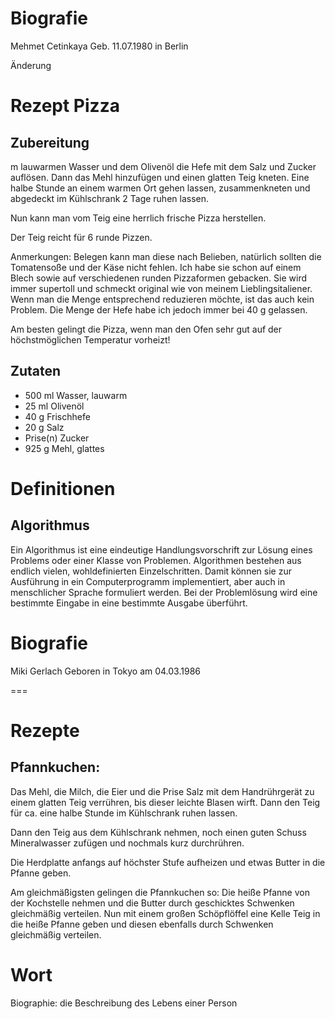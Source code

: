 # Biografie

Mehmet Cetinkaya
Geb. 11.07.1980 in Berlin

Änderung

# Rezept Pizza

## Zubereitung

m lauwarmen Wasser und dem Olivenöl die Hefe mit dem Salz und Zucker auflösen. Dann das Mehl hinzufügen und einen glatten Teig kneten. Eine halbe Stunde an einem warmen Ort gehen lassen, zusammenkneten und abgedeckt im Kühlschrank 2 Tage ruhen lassen.

Nun kann man vom Teig eine herrlich frische Pizza herstellen.

Der Teig reicht für 6 runde Pizzen.

Anmerkungen: Belegen kann man diese nach Belieben, natürlich sollten die Tomatensoße und der Käse nicht fehlen. Ich habe sie schon auf einem Blech sowie auf verschiedenen runden Pizzaformen gebacken. Sie wird immer supertoll und schmeckt original wie von meinem Lieblingsitaliener. Wenn man die Menge entsprechend reduzieren möchte, ist das auch kein Problem. Die Menge der Hefe habe ich jedoch immer bei 40 g gelassen.

Am besten gelingt die Pizza, wenn man den Ofen sehr gut auf der höchstmöglichen Temperatur vorheizt!

## Zutaten

- 500 ml Wasser, lauwarm
- 25 ml Olivenöl
- 40 g Frischhefe
- 20 g Salz
- Prise(n) Zucker
- 925 g Mehl, glattes

# Definitionen

## Algorithmus

Ein Algorithmus ist eine eindeutige Handlungsvorschrift zur Lösung eines Problems oder einer Klasse von Problemen.
Algorithmen bestehen aus endlich vielen, wohldefinierten Einzelschritten.
Damit können sie zur Ausführung in ein Computerprogramm implementiert, aber auch in menschlicher Sprache formuliert werden.
Bei der Problemlösung wird eine bestimmte Eingabe in eine bestimmte Ausgabe überführt.

# Biografie

Miki Gerlach
Geboren in Tokyo am 04.03.1986

===

# Rezepte

## Pfannkuchen:

Das Mehl, die Milch, die Eier und die Prise Salz mit dem Handrührgerät zu einem glatten Teig verrühren, bis dieser leichte Blasen wirft. Dann den Teig für ca. eine halbe Stunde im Kühlschrank ruhen lassen.

Dann den Teig aus dem Kühlschrank nehmen, noch einen guten Schuss Mineralwasser zufügen und nochmals kurz durchrühren.

Die Herdplatte anfangs auf höchster Stufe aufheizen und etwas Butter in die Pfanne geben.

Am gleichmäßigsten gelingen die Pfannkuchen so:
Die heiße Pfanne von der Kochstelle nehmen und die Butter durch geschicktes Schwenken gleichmäßig verteilen. Nun mit einem großen Schöpflöffel eine Kelle Teig in die heiße Pfanne geben und diesen ebenfalls durch Schwenken gleichmäßig verteilen.

# Wort

Biographie: die Beschreibung des Lebens einer Person
